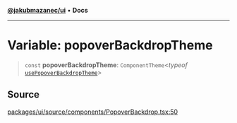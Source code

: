 [**@jakubmazanec/ui**](../README.md) • **Docs**

---

# Variable: popoverBackdropTheme

> `const` **popoverBackdropTheme**: `ComponentTheme`\<_typeof_
> [`usePopoverBackdropTheme`](../functions/usePopoverBackdropTheme.md)\>

## Source

[packages/ui/source/components/PopoverBackdrop.tsx:50](https://github.com/jakubmazanec/tools/blob/bb20df5276ddb119762948adc2cda520aef09f0f/packages/ui/source/components/PopoverBackdrop.tsx#L50)
